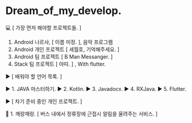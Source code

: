 # Dream_of_my_develop.

:computer: [ 가장 먼저 해야할 프로젝트들. ]

1. Android 나르샤, [ 이름 미정. ], 음악 프로그램
2. Android 개인 프로젝트 [ 세월호, 기억해주세요. ]
3. Android 팀 프로젝트 [ B Man Messanger. ]
4. Stack 팀 프로젝트 [ 아띠. ] , With flutter.

:arrow_forward: [ 배워야 할 언어 목록. ]

:arrow_forward: 1. JAVA 마스터하기.
:arrow_forward: 2. Kotlin.
:arrow_forward: 3. Javadocx.
:arrow_forward: 4. RXJava.
:arrow_forward: 5. Flutter.

:arrow_forward: [ 차기 준비 중인 개인 프로젝트. ]

:bus: 1. 깨랑깨랑. [ 버스 내에서 정류장에 근접시 알림을 울려주는 서비스. ] 

